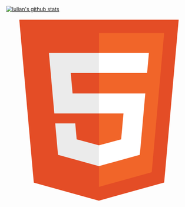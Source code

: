 
[![Iulian's github stats](https://github-readme-stats.vercel.app/api?username=iuliancarnaru)](https://github.com/iuliancarnaru)

<svg viewBox="0 0 128 128">
<path fill="#E44D26" d="M19.037 113.876l-10.005-112.215h109.936l-10.016 112.198-45.019 12.48z"></path><path fill="#F16529" d="M64 116.8l36.378-10.086 8.559-95.878h-44.937z"></path><path fill="#EBEBEB" d="M64 52.455h-18.212l-1.258-14.094h19.47v-13.762h-34.511l.33 3.692 3.382 37.927h30.799zM64 88.198l-.061.017-15.327-4.14-.979-10.975h-13.817l1.928 21.609 28.193 7.826.063-.017z"></path><path fill="#fff" d="M63.952 52.455v13.763h16.947l-1.597 17.849-15.35 4.143v14.319l28.215-7.82.207-2.325 3.234-36.233.335-3.696h-3.708zM63.952 24.599v13.762h33.244l.276-3.092.628-6.978.329-3.692z"></path>
</svg> 
